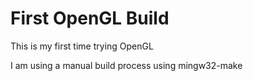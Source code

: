 # First OpenGL Build

<p>This is my first time trying OpenGL<p>
<p>I am using a manual build process using mingw32-make<p>